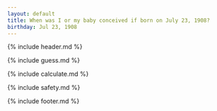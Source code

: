 ```yaml
---
layout: default
title: When was I or my baby conceived if born on July 23, 1908?
birthday: Jul 23, 1908
---
```


{% include header.md %}

{% include guess.md %}

{% include calculate.md %}

{% include safety.md %}

{% include footer.md %}



